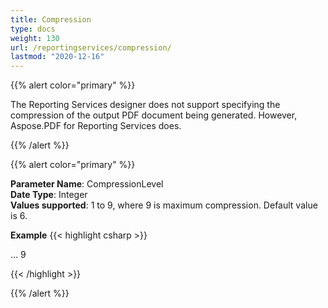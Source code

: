 ```yaml
---
title: Compression
type: docs
weight: 130
url: /reportingservices/compression/
lastmod: "2020-12-16"
---
```


{{% alert color="primary" %}} 

The Reporting Services designer does not support specifying the compression of the output PDF document being generated. However, Aspose.PDF for Reporting Services does. 

{{% /alert %}} 

{{% alert color="primary" %}} 

**Parameter Name**: CompressionLevel   
**Date Type**: Integer   
**Values supported**: 1 to 9, where 9 is maximum compression. Default value is 6.   

**Example**
{{< highlight csharp >}}

 <Render>
...
<Extension Name="APPDF" Type=" Aspose.PDF.ReportingServices.Renderer, Aspose.PDF.ReportingServices">
<Configuration>
<CompressionLevel>9</CompressionLevel>
</Configuration>
</Extension>
</Render>

{{< /highlight >}}

{{% /alert %}} 
